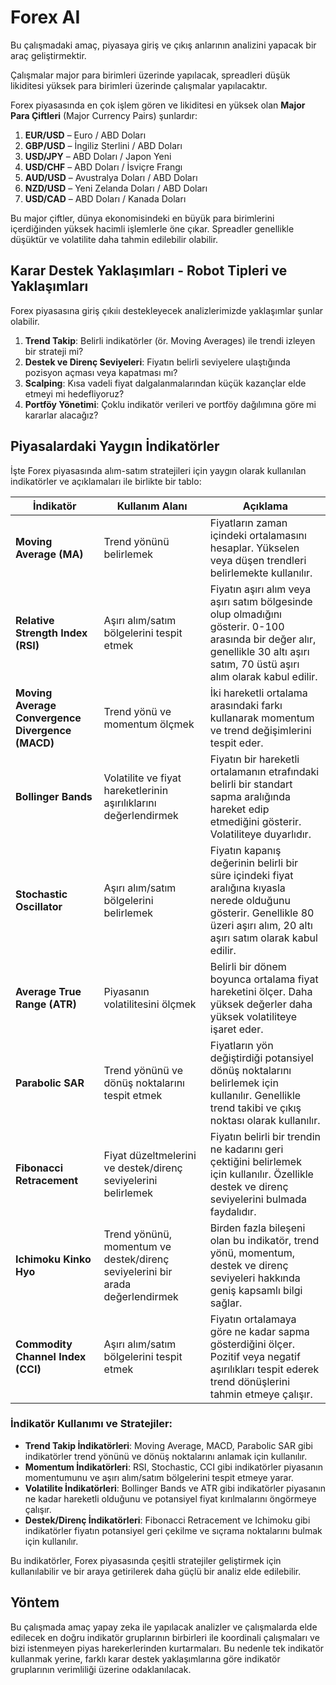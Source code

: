 # Forex AI

Bu çalışmadaki amaç, piyasaya giriş ve çıkış anlarının analizini yapacak bir araç geliştirmektir.

Çalışmalar major para birimleri üzerinde yapılacak, spreadleri düşük likiditesi yüksek para birimleri üzerinde çalışmalar yapılacaktır.

Forex piyasasında en çok işlem gören ve likiditesi en yüksek olan **Major Para Çiftleri** (Major Currency Pairs) şunlardır:

1. **EUR/USD** – Euro / ABD Doları
2. **GBP/USD** – İngiliz Sterlini / ABD Doları
3. **USD/JPY** – ABD Doları / Japon Yeni
4. **USD/CHF** – ABD Doları / İsviçre Frangı
5. **AUD/USD** – Avustralya Doları / ABD Doları
6. **NZD/USD** – Yeni Zelanda Doları / ABD Doları
7. **USD/CAD** – ABD Doları / Kanada Doları

Bu major çiftler, dünya ekonomisindeki en büyük para birimlerini içerdiğinden yüksek hacimli işlemlerle öne çıkar. Spreadler genellikle düşüktür ve volatilite daha tahmin edilebilir olabilir.

## Karar Destek Yaklaşımları - Robot Tipleri ve Yaklaşımları

Forex piyasasına giriş çıkıiı destekleyecek analizlerimizde yaklaşımlar şunlar olabilir.

1. **Trend Takip**: Belirli indikatörler (ör. Moving Averages) ile trendi izleyen bir strateji mi?
2. **Destek ve Direnç Seviyeleri**: Fiyatın belirli seviyelere ulaştığında pozisyon açması veya kapatması mı?
3. **Scalping**: Kısa vadeli fiyat dalgalanmalarından küçük kazançlar elde etmeyi mi hedefliyoruz?
4. **Portföy Yönetimi**: Çoklu indikatör verileri ve portföy dağılımına göre mi kararlar alacağız?

## Piyasalardaki Yaygın İndikatörler

İşte Forex piyasasında alım-satım stratejileri için yaygın olarak kullanılan indikatörler ve açıklamaları ile birlikte bir tablo:

| **İndikatör**             | **Kullanım Alanı**                                                                                     | **Açıklama**                                                                                                                             |
|---------------------------|--------------------------------------------------------------------------------------------------------|-----------------------------------------------------------------------------------------------------------------------------------------|
| **Moving Average (MA)**    | Trend yönünü belirlemek                                                                                | Fiyatların zaman içindeki ortalamasını hesaplar. Yükselen veya düşen trendleri belirlemekte kullanılır.                                 |
| **Relative Strength Index (RSI)** | Aşırı alım/satım bölgelerini tespit etmek                                                        | Fiyatın aşırı alım veya aşırı satım bölgesinde olup olmadığını gösterir. 0-100 arasında bir değer alır, genellikle 30 altı aşırı satım, 70 üstü aşırı alım olarak kabul edilir. |
| **Moving Average Convergence Divergence (MACD)** | Trend yönü ve momentum ölçmek                                                                      | İki hareketli ortalama arasındaki farkı kullanarak momentum ve trend değişimlerini tespit eder.                                         |
| **Bollinger Bands**        | Volatilite ve fiyat hareketlerinin aşırılıklarını değerlendirmek                                       | Fiyatın bir hareketli ortalamanın etrafındaki belirli bir standart sapma aralığında hareket edip etmediğini gösterir. Volatiliteye duyarlıdır. |
| **Stochastic Oscillator**  | Aşırı alım/satım bölgelerini belirlemek                                                                | Fiyatın kapanış değerinin belirli bir süre içindeki fiyat aralığına kıyasla nerede olduğunu gösterir. Genellikle 80 üzeri aşırı alım, 20 altı aşırı satım olarak kabul edilir. |
| **Average True Range (ATR)** | Piyasanın volatilitesini ölçmek                                                                        | Belirli bir dönem boyunca ortalama fiyat hareketini ölçer. Daha yüksek değerler daha yüksek volatiliteye işaret eder.                    |
| **Parabolic SAR**          | Trend yönünü ve dönüş noktalarını tespit etmek                                                         | Fiyatların yön değiştirdiği potansiyel dönüş noktalarını belirlemek için kullanılır. Genellikle trend takibi ve çıkış noktası olarak kullanılır. |
| **Fibonacci Retracement**  | Fiyat düzeltmelerini ve destek/direnç seviyelerini belirlemek                                          | Fiyatın belirli bir trendin ne kadarını geri çektiğini belirlemek için kullanılır. Özellikle destek ve direnç seviyelerini bulmada faydalıdır. |
| **Ichimoku Kinko Hyo**     | Trend yönünü, momentum ve destek/direnç seviyelerini bir arada değerlendirmek                           | Birden fazla bileşeni olan bu indikatör, trend yönü, momentum, destek ve direnç seviyeleri hakkında geniş kapsamlı bilgi sağlar.         |
| **Commodity Channel Index (CCI)** | Aşırı alım/satım bölgelerini tespit etmek                                                         | Fiyatın ortalamaya göre ne kadar sapma gösterdiğini ölçer. Pozitif veya negatif aşırılıkları tespit ederek trend dönüşlerini tahmin etmeye çalışır. |

### İndikatör Kullanımı ve Stratejiler:

- **Trend Takip İndikatörleri**: Moving Average, MACD, Parabolic SAR gibi indikatörler trend yönünü ve dönüş noktalarını anlamak için kullanılır.
- **Momentum İndikatörleri**: RSI, Stochastic, CCI gibi indikatörler piyasanın momentumunu ve aşırı alım/satım bölgelerini tespit etmeye yarar.
- **Volatilite İndikatörleri**: Bollinger Bands ve ATR gibi indikatörler piyasanın ne kadar hareketli olduğunu ve potansiyel fiyat kırılmalarını öngörmeye çalışır.
- **Destek/Direnç İndikatörleri**: Fibonacci Retracement ve Ichimoku gibi indikatörler fiyatın potansiyel geri çekilme ve sıçrama noktalarını bulmak için kullanılır.

Bu indikatörler, Forex piyasasında çeşitli stratejiler geliştirmek için kullanılabilir ve bir araya getirilerek daha güçlü bir analiz elde edilebilir.

## Yöntem

Bu çalışmada amaç yapay zeka ile yapılacak analizler ve çalışmalarda elde edilecek en doğru indikatör gruplarının birbirleri ile koordinali çalışmaları ve bizi istenmeyen piyas harekerlerinden kurtarmaları. Bu nedenle tek indikatör kullanmak yerine, farklı karar destek yaklaşımlarına göre indikatör gruplarının verimliliği üzerine odaklanılacak.
